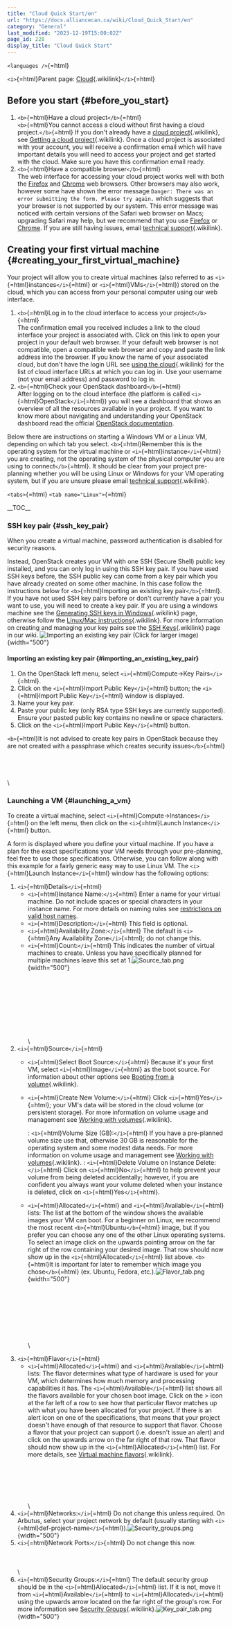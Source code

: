 ```yaml
---
title: "Cloud Quick Start/en"
url: "https://docs.alliancecan.ca/wiki/Cloud_Quick_Start/en"
category: "General"
last_modified: "2023-12-19T15:00:02Z"
page_id: 228
display_title: "Cloud Quick Start"
---
```


`<languages />`{=html}

`<i>`{=html}Parent page: [Cloud](https://docs.alliancecan.ca/Cloud "Cloud"){.wikilink}`</i>`{=html}

## Before you start {#before_you_start}

1.  `<b>`{=html}Have a cloud project`</b>`{=html}\
    `<b>`{=html}You cannot access a cloud without first having a cloud project.`</b>`{=html} If you don\'t already have a [cloud project](https://docs.alliancecan.ca/Managing_your_cloud_resources_with_OpenStack#Projects "cloud project"){.wikilink}, see [Getting a cloud project](https://docs.alliancecan.ca/Cloud#Getting_a_cloud_project "Getting a cloud project"){.wikilink}. Once a cloud project is associated with your account, you will receive a confirmation email which will have important details you will need to access your project and get started with the cloud. Make sure you have this confirmation email ready.
2.  `<b>`{=html}Have a compatible browser`</b>`{=html}\
    The web interface for accessing your cloud project works well with both the [Firefox](https://www.mozilla.org/en-US/firefox/new/) and [Chrome](https://www.google.com/chrome/) web browsers. Other browsers may also work, however some have shown the error message `Danger: There was an error submitting the form. Please try again.` which suggests that your browser is not supported by our system. This error message was noticed with certain versions of the Safari web browser on Macs; upgrading Safari may help, but we recommend that you use [Firefox](https://www.mozilla.org/en-US/firefox/new/) or [Chrome](https://www.google.com/chrome/). If you are still having issues, email [technical support](https://docs.alliancecan.ca/technical_support "technical support"){.wikilink}.

## Creating your first virtual machine {#creating_your_first_virtual_machine}

Your project will allow you to create virtual machines (also referred to as `<i>`{=html}instances`</i>`{=html} or `<i>`{=html}VMs`</i>`{=html}) stored on the cloud, which you can access from your personal computer using our web interface.

1.  `<b>`{=html}Log in to the cloud interface to access your project`</b>`{=html}\
    The confirmation email you received includes a link to the cloud interface your project is associated with. Click on this link to open your project in your default web browser. If your default web browser is not compatible, open a compatible web browser and copy and paste the link address into the browser. If you know the name of your associated cloud, but don\'t have the login URL see [using the cloud](https://docs.alliancecan.ca/Cloud#Cloud_systems "using the cloud"){.wikilink} for the list of cloud interface URLs at which you can log in. Use your username (not your email address) and password to log in.
2.  `<b>`{=html}Check your OpenStack dashboard`</b>`{=html}\
    After logging on to the cloud interface (the platform is called `<i>`{=html}OpenStack`</i>`{=html}) you will see a dashboard that shows an overview of all the resources available in your project. If you want to know more about navigating and understanding your OpenStack dashboard read the official [OpenStack documentation](https://docs.openstack.org/horizon/latest/user/index.html).

Below there are instructions on starting a Windows VM or a Linux VM, depending on which tab you select. `<b>`{=html}Remember this is the operating system for the virtual machine or `<i>`{=html}instance`</i>`{=html} you are creating, not the operating system of the physical computer you are using to connect`</b>`{=html}. It should be clear from your project pre-planning whether you will be using Linux or Windows for your VM operating system, but if you are unsure please email [technical support](https://docs.alliancecan.ca/technical_support "technical support"){.wikilink}.

`<tabs>`{=html} `<tab name="Linux">`{=html}

\_\_TOC\_\_

### SSH key pair {#ssh_key_pair}

When you create a virtual machine, password authentication is disabled for security reasons.

Instead, OpenStack creates your VM with one SSH (Secure Shell) public key installed, and you can only log in using this SSH key pair. If you have used SSH keys before, the SSH public key can come from a key pair which you have already created on some other machine. In this case follow the instructions below for `<b>`{=html}Importing an existing key pair`</b>`{=html}. If you have not used SSH key pairs before or don\'t currently have a pair you want to use, you will need to create a key pair. If you are using a windows machine see the [Generating SSH keys in Windows](https://docs.alliancecan.ca/Generating_SSH_keys_in_Windows/en "Generating SSH keys in Windows"){.wikilink} page, otherwise follow the [Linux/Mac instructions](https://docs.alliancecan.ca/Using_SSH_keys_in_Linux "Linux/Mac instructions"){.wikilink}. For more information on creating and managing your key pairs see the [SSH Keys](https://docs.alliancecan.ca/SSH_Keys/en "SSH Keys"){.wikilink} page in our wiki. ![Importing an existing key pair (Click for larger image)](https://docs.alliancecan.ca/Import_key_pair_3.png "Importing an existing key pair (Click for larger image)"){width="500"}

#### Importing an existing key pair {#importing_an_existing_key_pair}

1.  On the OpenStack left menu, select `<i>`{=html}Compute-\>Key Pairs`</i>`{=html}.
2.  Click on the `<i>`{=html}Import Public Key`</i>`{=html} button; the `<i>`{=html}Import Public Key`</i>`{=html} window is displayed.
3.  Name your key pair.
4.  Paste your public key (only RSA type SSH keys are currently supported).\
    Ensure your pasted public key contains no newline or space characters.
5.  Click on the `<i>`{=html}Import Public Key`</i>`{=html} button.

`<b>`{=html}It is not advised to create key pairs in OpenStack because they are not created with a passphrase which creates security issues`</b>`{=html}\
\
\
\
\
\

### Launching a VM {#launching_a_vm}

To create a virtual machine, select `<i>`{=html}Compute-\>Instances`</i>`{=html} on the left menu, then click on the `<i>`{=html}Launch Instance`</i>`{=html} button.

A form is displayed where you define your virtual machine. If you have a plan for the exact specifications your VM needs through your pre-planning, feel free to use those specifications. Otherwise, you can follow along with this example for a fairly generic easy way to use Linux VM. The `<i>`{=html}Launch Instance`</i>`{=html} window has the following options:

1.  `<i>`{=html}Details`</i>`{=html}
    - `<i>`{=html}Instance Name:`</i>`{=html} Enter a name for your virtual machine. Do not include spaces or special characters in your instance name. For more details on naming rules see [restrictions on valid host names](https://en.wikipedia.org/wiki/Hostname).
    - `<i>`{=html}Description:`</i>`{=html} This field is optional.
    - `<i>`{=html}Availability Zone:`</i>`{=html} The default is `<i>`{=html}Any Availability Zone`</i>`{=html}; do not change this.
    - `<i>`{=html}Count:`</i>`{=html} This indicates the number of virtual machines to create. Unless you have specifically planned for multiple machines leave this set at 1.![](Source_tab.png "Source_tab.png"){width="500"}\
      \
      \
      \
      \
      \
      \
      \
      \
      \
      \
2.  `<i>`{=html}Source`</i>`{=html}
    - `<i>`{=html}Select Boot Source:`</i>`{=html} Because it\'s your first VM, select `<i>`{=html}Image`</i>`{=html} as the boot source. For information about other options see [Booting from a volume](https://docs.alliancecan.ca/Working_with_volumes#Booting_from_a_volume "Booting from a volume"){.wikilink}.
    - `<i>`{=html}Create New Volume:`</i>`{=html} Click `<i>`{=html}Yes`</i>`{=html}; your VM\'s data will be stored in the cloud volume (or persistent storage). For more information on volume usage and management see [Working with volumes](https://docs.alliancecan.ca/Working_with_volumes "Working with volumes"){.wikilink}.

      :   `<i>`{=html}Volume Size (GB):`</i>`{=html} If you have a pre-planned volume size use that, otherwise 30 GB is reasonable for the operating system and some modest data needs. For more information on volume usage and management see [Working with volumes](https://docs.alliancecan.ca/Working_with_volumes "Working with volumes"){.wikilink}.
      :   `<i>`{=html}Delete Volume on Instance Delete:`</i>`{=html} Click on `<i>`{=html}No`</i>`{=html} to help prevent your volume from being deleted accidentally; however, if you are confident you always want your volume deleted when your instance is deleted, click on `<i>`{=html}Yes`</i>`{=html}.
    - `<i>`{=html}Allocated`</i>`{=html} and `<i>`{=html}Available`</i>`{=html} lists: The list at the bottom of the window shows the available images your VM can boot. For a beginner on Linux, we recommend the most recent `<b>`{=html}Ubuntu`</b>`{=html} image, but if you prefer you can choose any one of the other Linux operating systems. To select an image click on the upwards pointing arrow on the far right of the row containing your desired image. That row should now show up in the `<i>`{=html}Allocated`</i>`{=html} list above. `<b>`{=html}It is important for later to remember which image you chose`</b>`{=html} (ex. Ubuntu, Fedora, etc.).![](Flavor_tab.png "Flavor_tab.png"){width="500"}\
      \
      \
      \
      \
      \
      \
      \
      \
      \
3.  `<i>`{=html}Flavor`</i>`{=html}
    - `<i>`{=html}Allocated`</i>`{=html} and `<i>`{=html}Available`</i>`{=html} lists: The flavor determines what type of hardware is used for your VM, which determines how much memory and processing capabilities it has. The `<i>`{=html}Available`</i>`{=html} list shows all the flavors available for your chosen boot image. Click on the \> icon at the far left of a row to see how that particular flavor matches up with what you have been allocated for your project. If there is an alert icon on one of the specifications, that means that your project doesn\'t have enough of that resource to support that flavor. Choose a flavor that your project can support (i.e. doesn\'t issue an alert) and click on the upwards arrow on the far right of that row. That flavor should now show up in the `<i>`{=html}Allocated`</i>`{=html} list. For more details, see [Virtual machine flavors](https://docs.alliancecan.ca/Virtual_machine_flavors "Virtual machine flavors"){.wikilink}.\
      \
      \
      \
      \
      \
      \
      \
4.  `<i>`{=html}Networks:`</i>`{=html} Do not change this unless required. On Arbutus, select your project network by default (usually starting with `<i>`{=html}def-project-name`</i>`{=html}).![](Security_groups.png "Security_groups.png"){width="500"}
5.  `<i>`{=html}Network Ports:`</i>`{=html} Do not change this now.\
    \
    \
    \
    \
6.  `<i>`{=html}Security Groups:`</i>`{=html} The default security group should be in the `<i>`{=html}Allocated`</i>`{=html} list. If it is not, move it from `<i>`{=html}Available`</i>`{=html} to `<i>`{=html}Allocated`</i>`{=html} using the upwards arrow located on the far right of the group\'s row. For more information see [Security Groups](https://docs.alliancecan.ca/Managing_your_cloud_resources_with_OpenStack#Security_Groups "Security Groups"){.wikilink}.![](Key_pair_tab.png "Key_pair_tab.png"){width="500"}\
    \
    \
    \
    \
    \
    \
    \
    \
    \
    \
    \
    \
    \
    \
    \
7.  `<i>`{=html}Key Pair:`</i>`{=html} From the `<i>`{=html}Available`</i>`{=html} list, select the SSH key pair you created earlier by clicking the upwards arrow on the far right of its row. If you do not have a key pair, you can create or import one from this window using the buttons at the top of the window (please [ see above](https://docs.alliancecan.ca/#SSH_key_pair " see above"){.wikilink}). For more detailed information on managing and using key pairs see [SSH Keys](https://docs.alliancecan.ca/SSH_Keys "SSH Keys"){.wikilink}.\
    \
8.  `<i>`{=html}Configuration:`</i>`{=html} Do not change this now. For more information on customization scripts see [Using CloudInit](https://docs.alliancecan.ca/Automating_VM_creation#Using_CloudInit "Using CloudInit"){.wikilink}.
9.  `<i>`{=html}Server Groups:`</i>`{=html} Do not change this now.
10. `<i>`{=html}Scheduler Hints:`</i>`{=html} Do not change this now.
11. `<i>`{=html}Metadata:`</i>`{=html} Do not change this now.\
    \

Once you have reviewed all the options and defined your virtual machine, click on the `<i>`{=html}Launch Instance`</i>`{=html} button and your virtual machine will be created. The list of instances will be displayed and the `<i>`{=html}Task`</i>`{=html}\' field will show the current task for the VM; it will likely be `<i>`{=html}Spawning`</i>`{=html} initially. Once the VM has spawned, it will have the power state of `<i>`{=html}Running`</i>`{=html}; this may take a few minutes.

### Network settings {#network_settings}

![ Manage Floating IP (Click for larger image)](https://docs.alliancecan.ca/Manage-Floating-IP-Associations-Form.png " Manage Floating IP (Click for larger image)"){width="400"} ![ Add Rule (Click for larger image)](https://docs.alliancecan.ca/Add-Rule-Form.png " Add Rule (Click for larger image)"){width="400"} On the `<i>`{=html}Instances`</i>`{=html} page is a list of VMs with their IP address(es) displayed in the `<i>`{=html}IP Address`</i>`{=html} column. Each VM will have at least one private IP address, but some may also have a second public IP assigned to it. When your OpenStack project is created, a local network is also created for you. This local network is used to connect VMs to each other and to an internet gateway within that project, allowing them to communicate with each other and the outside world. The private IP address provides inter VM networking but does not allow for connection to the outside world. Any VM created in your project will have a private IP address assigned to it from this network of the form `192.168.X.Y`. Public IPs allow outside services and tools to initiate contact with your VM, such as allowing you to connect to your VM via your personal computer to perform administrative tasks or serve up web content. Public IPs can also be pointed to by domain names.

1.  Assign a public IP address
    - Ensure you are still viewing the instances list where you were redirected as your VM launched. If you need to use the navigation panel, select options `<i>`{=html}Compute-\>Instances`</i>`{=html} on the OpenStack menu.
    - Click on the drop-down arrow menu (indicated by ▼) on the far right of the row for your VM and select `<i>`{=html}Associate Floating IP`</i>`{=html}, then in the `<i>`{=html}Allocate Floating IP`</i>`{=html} window, click on the `<i>`{=html}Allocate IP`</i>`{=html} button. If this is your first time associating a floating IP, you need to click on the "+" sign in the `<i>`{=html}Manage Floating IP Associations`</i>`{=html} dialog box. If you need to allocate a public IP address for this VM again in the future, you can select one from the list by clicking the ▼ in the `<i>`{=html}IP Address`</i>`{=html} field.
    - Click on the `<i>`{=html}Associate`</i>`{=html} button.
    - You should now have two IP addresses in your IP address column. One will be of the form `192.168.X.Y`, the other is your public IP. You can also find a list of your public IP addresses and their associated projects by going to `<i>`{=html}Network-\>Floating IPs`</i>`{=html}. You will need your public IP when you are trying to connect to your VM.
2.  Configure the firewall
    - On the OpenStack left menu, select `<i>`{=html}Network-\>Security Groups`</i>`{=html}.
    - On the group row named `<i>`{=html}default`</i>`{=html}, click on the `</i>`{=html}Manage Rules`</i>`{=html} button on the far right.
    - On the next screen, click on the `<i>`{=html}+Add Rule`</i>`{=html} button near the top right corner.
    - In the `<i>`{=html}Rule`</i>`{=html} drop-down menu, select `<i>`{=html}SSH`</i>`{=html}.
    - The `<i>`{=html}Remote`</i>`{=html} text box should automatically have `<i>`{=html}CIDR`</i>`{=html} in it; do not change this.
    - In the `<i>`{=html}CIDR`</i>`{=html} text box, replace `0.0.0.0/0` with `your-ip/32`. Note that this is the IP address of the physical computer you are wanting to use to connect to your VM. If you don\'t know your current IP address, you can see it by going to [ipv4.icanhazip.com](http://ipv4.icanhazip.com) in your browser. If you want to access your VM from other IPs, you can add more rules with different IP addresses. If you want to specify a range of IP addresses use [this tool](https://www.ipaddressguide.com/cidr) to calculate your CIDR rule for a range of IP addresses.
    - Finally, click on the `<i>`{=html}Add`</i>`{=html} button. Now the rule you just created should show up on the list in security groups.
3.  Important notes
    - `<b>`{=html}Do not remove the default security rules`</b>`{=html} as this will affect the ability of your VM to function properly (see [Security Groups](https://docs.alliancecan.ca/Managing_your_cloud_resources_with_OpenStack#Security_Groups "Security Groups"){.wikilink}).
    - `<b>`{=html}Security rules cannot be edited`</b>`{=html}, they can only be deleted and re-added. If you make a mistake when creating a security group rule, you need to delete it using the `<i>`{=html}Delete Rule`</i>`{=html} button on the far left of the row for that rule in the security groups screen, and then re-add it correctly from scratch using the `<i>`{=html}+Add Rule`</i>`{=html} button.
    - If you change your network location (and therefore your IP address) then you need to add the security rule described in this section for that new IP address. Remember that when you change your physical location (example working on campus vs working from home) you are changing your network location.
    - If you do not have a static IP address for the network you are using, remember that it can sometimes change, so if you can no longer connect to your VM after a period of time sometimes it\'s worth checking to see if your IP address has changed. You can do this by putting [ipv4.icanhazip.com](http://ipv4.icanhazip.com) in your browser and seeing if it matches what you have in your security rule. If your IP address changes frequently, but the left most numbers always stay the same, it could make more sense to add a range of IP addresses rather than frequently modifying your security rules. Use [this tool](https://www.ipaddressguide.com/cidr) for determining a CIDR IP range from an IP range or learn more about CIDR notation [here](https://en.wikipedia.org/wiki/Classless_Inter-Domain_Routing#CIDR_notation).
    - It can be helpful to add a description about what a security rule is for (e.g. home or office). That way you will know which rule is no longer needed if you want to add a new rule while connecting, for example, from home.

### Connecting to your VM with SSH {#connecting_to_your_vm_with_ssh}

In the first step of this quick guide you saved a private key to your computer. Make sure you remember where you saved it because you will need it to connect to your VM. You will also need to remember which type of image you used (Ubuntu, Fedora, etc.) and which public IP address is associated with your VM.

### Connecting from a Linux or Mac machine {#connecting_from_a_linux_or_mac_machine}

If the computer you are using to connect to your VM has a Linux or Mac operating system, use the following instructions to connect to your VM. Otherwise skip down to the next section to connect with a Windows computer.`</br>`{=html}`</br>`{=html} Open a terminal and input the following command:

where `<user name>`{=html} is the name of the user connecting and `<public IP of your VM>`{=html} is the public IP you associated with your VM in the previous step. The default user name depends on the image.

  Image distribution name   `<user name>`{=html}
  ------------------------- ----------------------
  Debian                    debian
  Ubuntu                    ubuntu
  CentOS                    centos
  Fedora                    fedora
  AlmaLinux                 almalinux
  Rocky                     rocky

These default users have full sudo privileges. Connecting directly to the root account via SSH is disabled.

### Connecting from a Windows machine {#connecting_from_a_windows_machine}

![ Creating an SSH session (Click for larger image)](https://docs.alliancecan.ca/MobaXterm_basic.png " Creating an SSH session (Click for larger image)"){width="400"} If you want to use a Windows computer to connect to your VM, you will need to have an interface application to handle the SSH connection. We recommend `<b>`{=html}MobaXTerm`</b>`{=html}, and will show the instructions for connecting with MobaXTerm below. If you want to connect using PuTTY instead, see [Connecting with PuTTY](https://docs.alliancecan.ca/Connecting_with_PuTTY "Connecting with PuTTY"){.wikilink}.

![ Specifying a private key (Click for larger image)](https://docs.alliancecan.ca/MobaXterm_ssh_key.png " Specifying a private key (Click for larger image)"){width="400"} To download MobaXterm [click here](http://mobaxterm.mobatek.net/). To connect to your VM using MobaXterm follow these instructions:

1.  Open the MobaXterm application.
2.  Click on `<i>`{=html}Sessions`</i>`{=html} then press `<i>`{=html}New session`</i>`{=html}. `</br>`{=html}`</br>`{=html}`</br>`{=html}`</br>`{=html}
3.  Select an SSH session.
4.  Enter the public IP address for your VM in the `<i>`{=html}Remote host`</i>`{=html} address field.
5.  Ensure that the `<i>`{=html}Specify username`</i>`{=html} checkbox is checked, then enter the image type for your VM (ubuntu for example) into the username field, all lowercase.
6.  Click on the `<i>`{=html}Advanced SSH settings`</i>`{=html} tab, and check the `<i>`{=html}Use private key`</i>`{=html} checkbox.
7.  Click on the page icon in the far right of the `<i>`{=html}Use private key`</i>`{=html} field. In the pop-up dialogue box select the key pair (.pem file) that you saved to your computer at the beginning of this quick guide.
8.  Then click on OK. MobaXterm will then save that session information you just entered for future connections, and also open an SSH connection to your VM. It also opens an SFTP connection which allows you to transfer files to and from your VM using drag-and-drop via the left-hand panel.

![ Connected to a remote host (Click for larger image)](https://docs.alliancecan.ca/MobaXterm_connected.png " Connected to a remote host (Click for larger image)"){width="400"}\
\
\
\
\
\
\
\
\
\
\
\
\
\

## Where to go from here {#where_to_go_from_here}

- Learn about using the [Linux command line](https://docs.alliancecan.ca/Linux_introduction "Linux command line"){.wikilink} in your VM
- Learn about [security considerations when running a VM](https://docs.alliancecan.ca/security_considerations_when_running_a_VM "security considerations when running a VM"){.wikilink}
- See [configuring a data or web server](https://docs.alliancecan.ca/configuring_a_data_or_web_server "configuring a data or web server"){.wikilink}
- Learn more about working with [OpenStack](https://docs.alliancecan.ca/Managing_your_cloud_resources_with_OpenStack "OpenStack"){.wikilink}
- [Cloud Technical Glossary](https://docs.alliancecan.ca/Cloud_Technical_Glossary "Cloud Technical Glossary"){.wikilink}
- [Automating VM creation](https://docs.alliancecan.ca/Automating_VM_creation "Automating VM creation"){.wikilink}
- [Backing up your VM](https://docs.alliancecan.ca/Backing_up_your_VM "Backing up your VM"){.wikilink}
- For questions about our cloud service, email [technical support](https://docs.alliancecan.ca/technical_support "technical support"){.wikilink}.

`</tab>`{=html} `<tab name="Windows">`{=html}

\_\_TOC\_\_

## Request access to a Windows image {#request_access_to_a_windows_image}

To create a Windows VM on one of our clouds you must first request access to a Windows image by emailing [technical support](https://docs.alliancecan.ca/technical_support "technical support"){.wikilink}.

You will be provided access to a Windows Server 2012 Evaluation image and a username to use when connecting. The evaluation period is 180 days. It may be possible to apply a Windows license to a running VM created from this evaluation image, however we do not provide these licenses.

## SSH key pair {#ssh_key_pair_1}

![ Create key pair (Click for larger image)](https://docs.alliancecan.ca/Create-Key-Pair-Form.png " Create key pair (Click for larger image)"){width="400"} Windows VMs encrypt the administrative account password with a public key. The matching private key decrypts the password.

We recommend creating a new key pair within the OpenStack dashboard rather than importing an existing key pair. To create a new key pairː

1.  Click on *Access & Security* from the left menu.
2.  Select the *Key Pairs* tab.
3.  Click on ![](Create-Key-Pair-Button.png "Create-Key-Pair-Button.png"); the *Create Key Pair* window is displayed.
4.  Give your key pair a name.
5.  Click *Create Key Pair* button.
6.  Save the `<key name>`{=html}.pem file on your local drive.

If you would like to use an existing key pair with your Windows VM see the [comments on key pairs](https://docs.alliancecan.ca/Creating_a_Windows_VM#Comments_on_key_pairs "comments on key pairs"){.wikilink} below.

## Launching a VM {#launching_a_vm_1}

![ Launch Instance (Click for larger image)](https://docs.alliancecan.ca/Windows-launch-instance.png " Launch Instance (Click for larger image)"){width="400"} To create a virtual machine, click on the *Instances* menu item on the left, then click on ![](Launch-Instance-Button.png "Launch-Instance-Button.png")

A form is displayed where you define your virtual machine.

- *Details* tab
  - *Availability Zone*: There is only one zone; do not change its name.
  - *Instance Name*: Enter a name for your virtual machine. For details on naming rules see [restrictions on valid host names](https://en.wikipedia.org/wiki/Hostname).
  - *Flavor*: The flavor defines virtual machine hardware specifications; choose the \'p2-3gb\' flavor.
    The Windows image is quite large and requires a large bootable drive. C-flavors, as described [here](https://docs.alliancecan.ca/Virtual_machine_flavors "here"){.wikilink}, only have root drives of 20 GB, choosing a \"p\" flavor allows for larger root volumes. The smallest \"p\" flavor has 1.5 GB of RAM and from experience this is too little to run Windows well. Choosing a slightly larger flavor, such as \"p2-3gb\", improves the performance of the VM.
  - *Instance Count*: Number of virtual machines to create.
  - *Instance Boot Source*: What source should be used to boot the VM; choose *Boot from Image (creates new volume)*.
  - *Image Name*: select the Windows image name you were provided.
  - *Device Size*: The size of the root drive; enter 30GB or more.
    The final operating system occupies approximately 20 GB of space, though more is needed during setup.
  - *Delete on Terminate*: If this box is checked the volume that is created with the VM will be deleted when the VM is terminated.
    It is generally recommended not to check this box as the volume can be deleted manually if desired and allows the VM to be terminated without deleting the volume.
  - *Project Limits*: The green bars reflect the fraction of your available resources that will be consumed by the VM you are about to launch. If the bars become red, the flavor chosen will consume more resources than your project has available. Blue bars indicate any existing resources your project may be using.
- *Access & Security* tab
  - *Key pair*: Select your SSH key pair.
    If you have only one, it is selected by default. If you do not have a key pair, please see [above](https://docs.alliancecan.ca/Creating_a_Windows_VM#SSH_key_pair "above"){.wikilink}.
  - *Security Groups*: Ensure the *default* security group is checked.
- *Networking* tab: Do not change this now. Networking will be discussed later, after you have launched a virtual machine.
- *Post-Creation* tab: Do not change this now.
- *Advanced Options* tab: Leave *Disk Partition* on *Automatic* for now.

Once you have reviewed all the tabs and defined your virtual machine, click on the Launch button and your virtual machine will be created. The Instances list will be displayed and the Task field will show the current task for the VM; it will likely be \"Block Device Mapping\" initially. Once the VM has spawned and beginning to boot, it will have the Power State of \"Running\". It will likely take 10+ minutes to finish creating the volume and coping the image to it before beginning to boot.

## Locality settings and license agreement {#locality_settings_and_license_agreement}

![ Locality Settings (Click for larger image)](https://docs.alliancecan.ca/Windows-VM-Settings.png " Locality Settings (Click for larger image)"){width="400"}

When the VM first boots it will not finish booting until location, language, and keyboard settings are selected and you agree to the license using the console built into the OpenStack dashboard.

To get to the console:

1.  Go to *Instances* on the left hand menu.
2.  Click on the *Instance Name* of your Windows VM.
3.  Click on the *Console* tab to display the *Instance Console* and wait until you see a *Settings* screen as shown in the figure to the right.\
    If you waited a significant amount of time the console screen may have gone into a screensaver mode (blank/black screen). If this is case, click on the blank/black screen so that it gains focus and if necessary press a key on your keyboard to wake it up.

The console mouse pointer often lags behind the actual mouse pointer location. You can either try to account for the lag or use keyboard shortcuts when the console screen has focus.

- The *tab* key will select different fields.
- The *up* and *down* arrows will select different options.
- Under the *Country or region* drop down menu, letter keys move to the top of the countries beginning with that letter.
- Finally press the *tab* key until the *next* box is selected then press the *enter* key.

You will then be presented with a request to accept the terms and conditions of the license agreement.

- Press the *tab* key until the *I accept* box is highlighted.
- Press the *enter* key.

At this point your VM will restart. Once it finishes restarting the *Console* will display a sign in screen with the current (UTC) time and date.

## Network

![ Manage Floating IP (Click for larger image)](https://docs.alliancecan.ca/Manage-Floating-IP-Associations-Form.png " Manage Floating IP (Click for larger image)"){width="400"} ![ Add RDP Rule (Click for larger image)](https://docs.alliancecan.ca/Add-Rule-Form-RDP.png " Add RDP Rule (Click for larger image)"){width="400"} On the *Instances* page is a list VMs with their IP address(es) displayed in the *IP Address* column. Each VM will have at least one private IP address, but some may also have a second public IP assigned to it.

### Private IP {#private_ip}

When your OpenStack project is created a local network is also created for you. This local network is used to connect VMs within that project allowing them to communicate with each other and the outside world. Their private IP address does not allow the outside world to reference that VM. Any VM created in your project will have a private IP address assigned to it from this network of the form `192.168.X.Y`.

### Public IP {#public_ip}

Public IPs allow outside services and tools to initiate contact with your VM, such as allowing you to connecting to it to perform administrative tasks or serve up web content. Public IPs can also be pointed to by domain names.

To assign a public IP to a VM, you need to select *Associate Floating IP* from the drop-down menu button (indicated by ▼) of the *Actions* column in the *Instances* list. If this is your first time associating a floating IP, your project hasn\'t been assigned an external IP address yet. You need to click on the "+" sign to bring up the *Allocate Floating IP* dialog box. There is only one pool of public addresses, so the correct pool will already be selected; click on the *Allocate IP* button. The *Manage Floating IP Associations* screen is displayed again, indicating the IP address and the port (or VM) to which it will be associated (or more specifically [NATted](https://en.wikipedia.org/wiki/Network_address_translation)); click on the *Associate* button.

### Firewall, add rules to allow RDP {#firewall_add_rules_to_allow_rdp}

To connect to your virtual machine using a remote desktop connection client, you will need to allow access for remote desktop protocol (RDP) to your VM.

1.  On the *Security Groups* tab, select *Access & Security*; on the default row, click ![](Manage-Rules-Button.png "Manage-Rules-Button.png")
2.  On the next screen, click ![](Add-Rule-Button.png "Add-Rule-Button.png")
3.  RDP has a predefined rule. Select it in the *Rules* dropdown menu and leave *CIDR* under *Remote*.
4.  Replace the `0.0.0.0/0` in the CIDR text box with `<your-ip>`{=html}`/32`.
    If you don\'t know your current IP address you can see it by going to [ipv4.icanhazip.com](http://ipv4.icanhazip.com) in your browser. Leaving `0.0.0.0/0` will allow anyone to attempt a connection with your VM. You should never allow completely open access with RDP as your VM will be susceptible to [brute force attacks](https://en.wikipedia.org/wiki/Brute-force_attack). This replacement will restrict RDP access to your VM only from this IP. If you want to allow access from other IPs you can add additional RDP rules with different IP address or you can specify a range of IP addresses by using [this tool](https://www.ipaddressguide.com/cidr) to calculate your CIDR rule from a range of IP addresses.

    **If you leave RDP open to the world by leaving the `0.0.0.0/0` in the CIDR text box, a cloud administrator may revoke access to your VM until the security rule is fixed.**
5.  Finally, click the *Add* button.

## Remote desktop connection {#remote_desktop_connection}

![ Retrieving Windows instance password (Click for larger image)](https://docs.alliancecan.ca/Retrieve-instance-password.png " Retrieving Windows instance password (Click for larger image)"){width="400"} ![ Remote desktop client in Windows (Click for larger image)](https://docs.alliancecan.ca/Remote-Desktop-Connection-windows.png " Remote desktop client in Windows (Click for larger image)"){width="400"} ![ Remmina remote desktop client in Ubuntu (Click for larger image)](https://docs.alliancecan.ca/Remmina-Ubuntu.png " Remmina remote desktop client in Ubuntu (Click for larger image)"){width="400"}

To connect to a Windows VM we will use a Remote Desktop Connection client. To connect to your Windows VM you need to supply a floating IP, user name, and password.

### Retrieving the password {#retrieving_the_password}

Open the *Retrieve Instance Password* form:

1.  Go to *Instances* on the left menu.
2.  In the drop down menu next the instance select *Retrieve Password*.

The password has been encrypted using the public key you selected when creating the VM. To decrypt the password:

1.  Click the *Choose File* button and browse to your private key file.
    If you followed the steps above in the ssh key section, you should have a private key saved on your local computer with a \".pem\" extension which matches the public key.
2.  Select the key and click *Open*.
3.  Click the *Decrypt Password* button at the bottom left.

Keep this form open as we will use the password in the next step. This process can be repeated later to retrieve the password again.

### From a Windows client {#from_a_windows_client}

Many Windows systems come with the remote desktop connection tool pre-installed. Try searching for \"remote desktop connection\" in your Windows system search. If you can not find it, you can go to [the Microsoft store](https://www.microsoft.com/en-ca/store/p/microsoft-remote-desktop/9wzdncrfj3ps) and install it. It should be a free installation.

Once you have run the remote desktop connection tool you should see a window similar to the one displayed on the right. To connect to your Windows VM:

1.  Enter the public IP address next to *Computer*.
2.  Add the user name you were provided with in the *User name* text box.
3.  Click the *Connect* button at the bottom.
4.  Enter the password retrieved in the previous step when prompted.
5.  Click the *OK* button.

You will likely be presented with an alert *The identity of the remote computer cannot be verified. Do you want to connect anyway?*. This is normal click *Yes* to continue. Once you connect you should see the desktop of your Windows VM displayed within the RDC window.

**TODO:** The specific certificate error is \"The certificate is not from a trusted certifying authority\". Is seeing this alert really normal? Do we want to register the Windows image certificate with a signing authority? Could we use letsencrypt or should we just ignore this issue?

### From a Linux client {#from_a_linux_client}

To connect via RDP from Linux you will need a remote desktop client. There are number of different clients out there but the [Remmina client](https://github.com/FreeRDP/Remmina/wiki) appears to work well when tested with Ubuntu. The previous link provides instructions for installing it in Ubuntu, Debian, Fedora and a few other Linux operating systems.

Once you have installed and launched Remmina to connect to your Windows VM:

1.  Click on *Create a new remote desktop file* (file with a green \'+\' sign).
    You should see a window similar to that shown on the right.
2.  Enter the public IP of your Windows VM next to *Server*.
3.  Enter the user name you were provided next to *User name*.
4.  Enter the password you retrieved in the above step next to *Password*.
5.  Click *Connect*.

### From a Mac client {#from_a_mac_client}

**TODO:** Anyone with a Mac want to write up this section?

## License information {#license_information}

**TODO**: need to provide information which would be helpful for users to know what path to take to get a license. Should cover things like:

- Where to go to get a license
- What kind of license do I need/what licenses will work on the cloud
- How to apply my license to my existing cloud VM
- How to apply it to a new VM (if that is different than above bullet item)

## Comments on key pairs {#comments_on_key_pairs}

There are a couple different formats for key files and you can also choose to protect your private keys with passphrases or not. In order to be able to decrypt the Windows VM password your private key must be in OpenSSH format and not have a passphrase. If you created your key pair with OpenStack and downloaded the `.pem` key file it will already be in the correct format. If you used the [`ssh-keygen` command](https://docs.alliancecan.ca/Using_SSH_keys_in_Linux "ssh-keygen command"){.wikilink} to create your key pair and didn\'t specify a passphrase it will also likely be in the correct format. For more general information about key pairs see the [SSH Keys](https://docs.alliancecan.ca/SSH_Keys "SSH Keys"){.wikilink} page.

An example of an acceptable private key in the OpenSSH format without a passphrase:

\-\-\-\--BEGIN RSA PRIVATE KEY\-\-\-\--

`MIIEowIBAAKCAQEAvMP5ziiOw9b5XMZUphATDZdnbFPCT0TKZwOI9qRNBJmfeLfe`\
`...`\
`DrzXjRpzmTb4D1+wTG1u7ucpY04Q3KHmX11YJxXcykq4l5jRZTKj`\
`-----END RSA PRIVATE KEY-----`

The `...` in the middle indicates multiple lines of characters similar to those above and below it. Below are two examples of private keys which will not work with OpenStack with Windows VMs

OpenSSH format with a passphrase:

\-\-\-\--BEGIN RSA PRIVATE KEY\-\-\-\--

`Proc-Type: 4,ENCRYPTED`\
`DEK-Info: DES-EDE3-CBC,CA51DBE454ACC89A`\
\
`0oXD+6j5aiWIwrNMiGYDqoD0OqlURfKeQhy//FwHuyuithOSI8uwjSUqV9BM9vi1`\
`...`\
`8XaBb/ALqh8zLQOXEUuTstlMWXnhzBWLvu7tob0QN7pI16g3CXuOag==`\
`-----END RSA PRIVATE KEY-----`

ssh.com format without a passphrase

\-\-\-- BEGIN SSH2 ENCRYPTED PRIVATE KEY \-\-\--

`Comment: "rsa-key-20171130"`\
`P2/56wAAA+wAAAA3aWYtbW9kbntzaWdue3JzYS1wa2NzMS1zaGExfSxlbmNyeXB0e3JzYS`\
`...`\
`QJX/qgGp0=`\
`---- END SSH2 ENCRYPTED PRIVATE KEY ----`

## Where to go from here {#where_to_go_from_here_1}

- learn about [security considerations when running a VM](https://docs.alliancecan.ca/security_considerations_when_running_a_VM "security considerations when running a VM"){.wikilink}
- learn about [creating a Linux VM](https://docs.alliancecan.ca/Creating_a_Linux_VM "creating a Linux VM"){.wikilink}
- learn more about working with [OpenStack](https://docs.alliancecan.ca/Managing_your_cloud_resources_with_OpenStack "OpenStack"){.wikilink}
- [Cloud Technical Glossary](https://docs.alliancecan.ca/Cloud_Technical_Glossary "Cloud Technical Glossary"){.wikilink}
- [automating VM creation](https://docs.alliancecan.ca/automating_VM_creation "automating VM creation"){.wikilink}
- [backing up your VM](https://docs.alliancecan.ca/backing_up_your_VM "backing up your VM"){.wikilink}
- For questions about our cloud service, email [technical support](https://docs.alliancecan.ca/technical_support "technical support"){.wikilink}.

`</tab>`{=html} `</tabs>`{=html}
